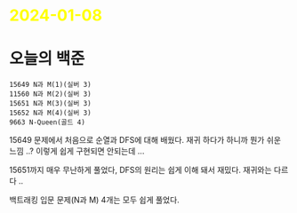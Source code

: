 # <span style="color:yellow">2024-01-08</span>

# 오늘의 백준
```level22
15649 N과 M(1)(실버 3)
11560 N과 M(2)(실버 3)
15651 N과 M(3)(실버 3)
15652 N과 M(4)(실버 3)
9663 N-Queen(골드 4)
```

15649 문제에서 처음으로 순열과 DFS에 대해 배웠다. 재귀 하다가 하니까 뭔가 쉬운 느낌 ..?
이렇게 쉽게 구현되면 안되는데 ...

15651까지 매우 무난하게 풀었다, DFS의 원리는 쉽게 이해 돼서 재밌다. 재귀와는 다르다 ..

백트래킹 입문 문제(N과 M) 4개는 모두 쉽게 풀었다.

